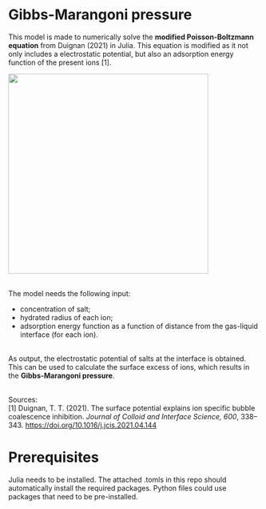 # Gibbs-Marangoni pressure
This model is made to numerically solve the **modified Poisson-Boltzmann equation** from Duignan (2021) in Julia. This equation is modified as it not only includes a electrostatic potential, but also an adsorption energy function of the present ions [1].

<img src="https://github.com/stijnrommens/GM_pressure/assets/113170925/cc816c5d-426a-4f06-9b4b-0b75e1747da0" width="400">

\
The model needs the following input:
- concentration of salt;
- hydrated radius of each ion;
- adsorption energy function as a function of distance from the gas-liquid interface (for each ion).

\
As output, the electrostatic potential of salts at the interface is obtained. This can be used to calculate the surface excess of ions, which results in the **Gibbs-Marangoni pressure**.

\
Sources:\
[1] Duignan, T. T. (2021). The surface potential explains ion specific bubble coalescence inhibition. _Journal of Colloid and Interface Science, 600_, 338–343. https://doi.org/10.1016/j.jcis.2021.04.144

# Prerequisites
Julia needs to be installed. The attached .tomls in this repo should automatically install the required packages.
Python files could use packages that need to be pre-installed.
